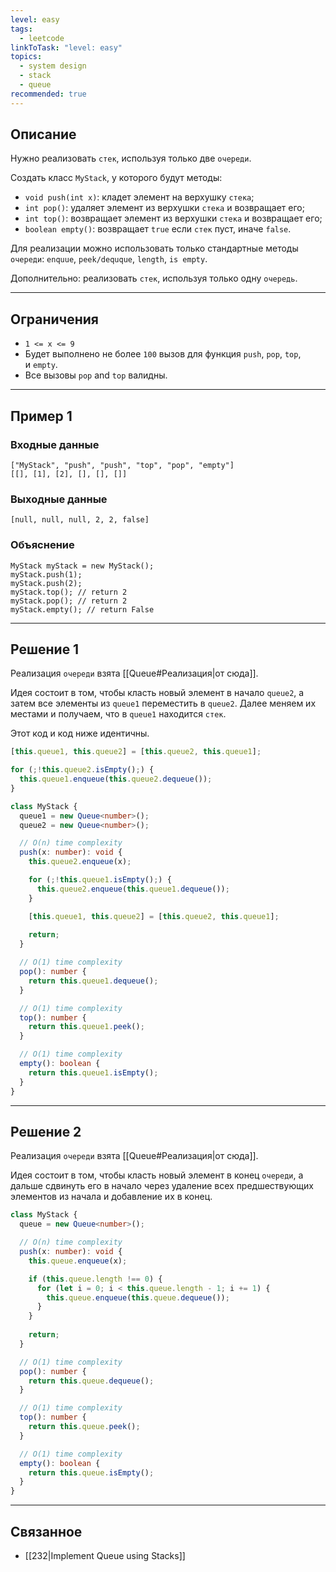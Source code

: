 ```yaml
---
level: easy
tags:
  - leetcode
linkToTask: "level: easy"
topics:
  - system design
  - stack
  - queue
recommended: true
---
```

## Описание

Нужно реализовать `стек`, используя только две `очереди`.

Создать класс `MyStack`, у которого будут методы:

- `void push(int x)`: кладет элемент на верхушку `стека`;
- `int pop()`: удаляет элемент из верхушки `стека` и возвращает его;
- `int top()`: возвращает элемент из верхушки `стека` и возвращает его;
- `boolean empty()`: возвращает `true` если `стек` пуст, иначе `false`.

Для реализации можно использовать только стандартные методы `очереди`: `enquue`, `peek/dequque`, `length`, `is empty`.

Дополнительно: реализовать `стек`, используя только одну `очередь`.

---
## Ограничения

- `1 <= x <= 9`
- Будет выполнено не более `100` вызов для функция `push`, `pop`, `top`, и `empty`.
- Все вызовы `pop` and `top` валидны.

---
## Пример 1

### Входные данные

```
["MyStack", "push", "push", "top", "pop", "empty"]
[[], [1], [2], [], [], []]
```
### Выходные данные

```
[null, null, null, 2, 2, false]
```
### Объяснение

```
MyStack myStack = new MyStack();
myStack.push(1);
myStack.push(2);
myStack.top(); // return 2
myStack.pop(); // return 2
myStack.empty(); // return False
```

---
## Решение 1

Реализация `очереди` взята [[Queue#Реализация|от сюда]].

Идея состоит в том, чтобы класть новый элемент в начало `queue2`, а затем все элементы из `queue1` переместить в `queue2`. Далее меняем их местами и получаем, что в `queue1` находится `стек`.

Этот код и код ниже идентичны.

```typescript
[this.queue1, this.queue2] = [this.queue2, this.queue1];
```

```typescript
for (;!this.queue2.isEmpty();) {
  this.queue1.enqueue(this.queue2.dequeue());
}
```

```typescript
class MyStack {
  queue1 = new Queue<number>();
  queue2 = new Queue<number>();

  // O(n) time complexity
  push(x: number): void {
    this.queue2.enqueue(x);

    for (;!this.queue1.isEmpty();) {
      this.queue2.enqueue(this.queue1.dequeue());
    }

    [this.queue1, this.queue2] = [this.queue2, this.queue1];
    
    return;
  }

  // O(1) time complexity
  pop(): number {
    return this.queue1.dequeue();
  }

  // O(1) time complexity
  top(): number {
    return this.queue1.peek();
  }

  // O(1) time complexity
  empty(): boolean {
    return this.queue1.isEmpty();
  }
}
```

---
## Решение 2

Реализация `очереди` взята [[Queue#Реализация|от сюда]].

Идея состоит в том, чтобы класть новый элемент в конец `очереди`, а дальше сдвинуть его в начало через удаление всех предшествующих элементов из начала и добавление их в конец.

```typescript
class MyStack {
  queue = new Queue<number>();

  // O(n) time complexity
  push(x: number): void {
    this.queue.enqueue(x);

    if (this.queue.length !== 0) {
      for (let i = 0; i < this.queue.length - 1; i += 1) {
        this.queue.enqueue(this.queue.dequeue());
      }
    }
    
    return; 
  }

  // O(1) time complexity
  pop(): number {
    return this.queue.dequeue();
  }

  // O(1) time complexity
  top(): number {
    return this.queue.peek();
  }

  // O(1) time complexity
  empty(): boolean {
    return this.queue.isEmpty();
  }
}
```

---
## Связанное

- [[232|Implement Queue using Stacks]]